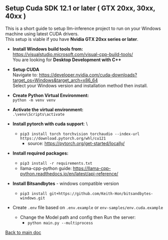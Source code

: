 ## Setup Cuda SDK 12.1 or later ( GTX 20xx, 30xx, 40xx )
This is a short guide to setup llm-inference project to run on your Windows machine using latest CUDA drivers. \
This setup is viable if you have **Nvidia GTX 20xx series or later**.

- **Install Windows build tools from:** \
https://visualstudio.microsoft.com/visual-cpp-build-tools/ \
You are looking for **Desktop Development with C++**


- **Setup CUDA** \
Navigate to: https://developer.nvidia.com/cuda-downloads?target_os=Windows&target_arch=x86_64 \
Select your Windows version and installation method then install.

 
- **Create Python Virtual Environment:**\
`python -m venv venv`


- **Activate the virtual environment:** \
 `.\venv\Scripts\activate`


- **Install pytorch with cuda support**: \
  - `pip3 install torch torchvision torchaudio --index-url https://download.pytorch.org/whl/cu121`
    - source: https://pytorch.org/get-started/locally/ 
   

- **Install required packages:** 
  - `pip3 install -r requirements.txt`
  - llama-cpp-python guide: https://llama-cpp-python.readthedocs.io/en/latest/api-reference/


- **Install Bitsandbytes** - windows compatible version 
  - `pip3 install git+https://github.com/Keith-Hon/bitsandbytes-windows.git`


- Create `.env` file based on `.env.example` or `env-samples/env.cuda.example`
  - Change the Model path and config then Run the server:
    - `python main.py --multiprocess`

[Back to main doc](../README.md)
